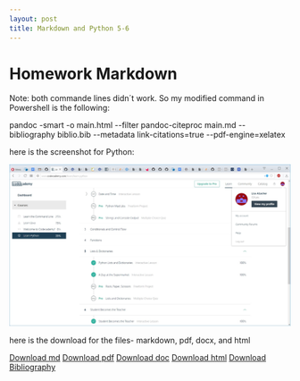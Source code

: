 ```yaml
---
layout: post
title: Markdown and Python 5-6
---
```


# Homework Markdown

Note: both commande lines didn´t work. So my modified command in Powershell is the following:

 pandoc -smart -o main.html --filter pandoc-citeproc main.md --bibliography biblio.bib --metadata link-citations=true --pdf-engine=xelatex
 
 here is the screenshot for Python:
 
 ![Python](/img/Python5-6_Allacher_1002773.jpg)
 
 
 here is the download for the files- markdown, pdf, docx, and html
 
 <a href="/img/main.md" download> Download md</a>
 <a href="/img/main.pdf" download> Download pdf</a>
  <a href="/img/main.docx" download> Download doc</a>
    <a href="/img/main.html" download> Download html</a>
   <a href="/img/biblio.bib" download> Download Bibliography</a>
 
